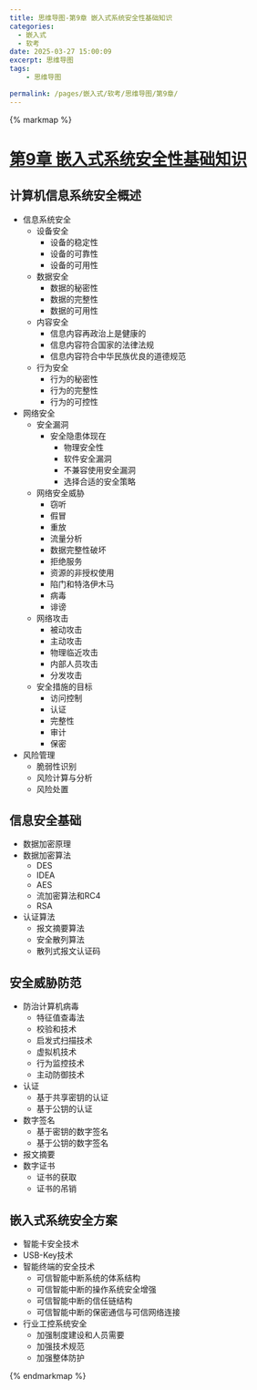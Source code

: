 ```yaml
---
title: 思维导图-第9章 嵌入式系统安全性基础知识
categories:
  - 嵌入式
  - 软考
date: 2025-03-27 15:00:09
excerpt: 思维导图
tags:
    - 思维导图

permalink: /pages/嵌入式/软考/思维导图/第9章/
---
```



{% markmap %}

# [第9章 嵌入式系统安全性基础知识](/pages/嵌入式/软考/思维导图/)

## 计算机信息系统安全概述

- 信息系统安全
    - 设备安全
        - 设备的稳定性
        - 设备的可靠性
        - 设备的可用性
    - 数据安全
        - 数据的秘密性
        - 数据的完整性
        - 数据的可用性
    - 内容安全
        - 信息内容再政治上是健康的
        - 信息内容符合国家的法律法规
        - 信息内容符合中华民族优良的道德规范
    - 行为安全
        - 行为的秘密性
        - 行为的完整性
        - 行为的可控性
- 网络安全
    - 安全漏洞
        - 安全隐患体现在
            - 物理安全性
            - 软件安全漏洞
            - 不兼容使用安全漏洞
            - 选择合适的安全策略
    - 网络安全威胁
        - 窃听
        - 假冒
        - 重放
        - 流量分析
        - 数据完整性破坏
        - 拒绝服务
        - 资源的非授权使用
        - 陷门和特洛伊木马
        - 病毒
        - 诽谤
    - 网络攻击
        - 被动攻击
        - 主动攻击
        - 物理临近攻击
        - 内部人员攻击
        - 分发攻击
    - 安全措施的目标
        - 访问控制
        - 认证
        - 完整性
        - 审计
        - 保密
- 风险管理
    - 脆弱性识别
    - 风险计算与分析
    - 风险处置



## 信息安全基础

- 数据加密原理
- 数据加密算法
    - DES
    - IDEA
    - AES
    - 流加密算法和RC4
    - RSA
- 认证算法
    - 报文摘要算法
    - 安全散列算法
    - 散列式报文认证码


## 安全威胁防范

- 防治计算机病毒
    - 特征值查毒法
    - 校验和技术
    - 启发式扫描技术
    - 虚拟机技术
    - 行为监控技术
    - 主动防御技术
- 认证
    - 基于共享密钥的认证
    - 基于公钥的认证
- 数字签名
    - 基于密钥的数字签名
    - 基于公钥的数字签名
- 报文摘要
- 数字证书
    - 证书的获取
    - 证书的吊销

## 嵌入式系统安全方案

- 智能卡安全技术
- USB-Key技术
- 智能终端的安全技术
    - 可信智能中断系统的体系结构
    - 可信智能中断的操作系统安全增强
    - 可信智能中断的信任链结构
    - 可信智能中断的保密通信与可信网络连接
- 行业工控系统安全
    - 加强制度建设和人员需要
    - 加强技术规范
    - 加强整体防护

{% endmarkmap %}